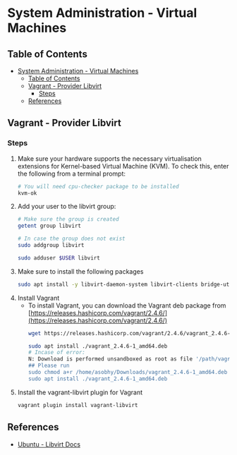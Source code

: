 # System Administration - Virtual Machines

## Table of Contents
- [System Administration - Virtual Machines](#system-administration---virtual-machines)
  - [Table of Contents](#table-of-contents)
  - [Vagrant - Provider Libvirt](#vagrant---provider-libvirt)
    - [Steps](#steps)
  - [References](#references)

## Vagrant - Provider Libvirt
### Steps
1. Make sure your hardware supports the necessary virtualisation extensions for Kernel-based Virtual Machine (KVM). To check this, enter the following from a terminal prompt:
    ```bash
    # You will need cpu-checker package to be installed
    kvm-ok
    ```
2. Add your user to the libvirt group:
    ```bash
    # Make sure the group is created
    getent group libvirt

    # In case the group does not exist
    sudo addgroup libvirt
    
    sudo adduser $USER libvirt
    ```
3. Make sure to install the following packages
    ```bash
    sudo apt install -y libvirt-daemon-system libvirt-clients bridge-utils virt-manager libvirt-dev qemu-kvm libvirt-daemon-system
    ```
4. Install Vagrant
    - To install Vagrant, you can download the Vagrant deb package from [https://releases.hashicorp.com/vagrant/2.4.6/](https://releases.hashicorp.com/vagrant/2.4.6/)
        ```bash
        wget https://releases.hashicorp.com/vagrant/2.4.6/vagrant_2.4.6-1_amd64.deb

        sudo apt install ./vagrant_2.4.6-1_amd64.deb
        # Incase of error:
        N: Download is performed unsandboxed as root as file '/path/vagrant_2.4.6-1_amd64.deb' couldn't be accessed by user '_apt'. - pkgAcquire::Run (13: Permission denied
        ## Please run
        sudo chmod a+r /home/asobhy/Downloads/vagrant_2.4.6-1_amd64.deb
        sudo apt install ./vagrant_2.4.6-1_amd64.deb
        ```
5. Install the vagrant-libvirt plugin for Vagrant
    ```bash
    vagrant plugin install vagrant-libvirt
    ```

## References
- [Ubuntu - Libvirt Docs](https://documentation.ubuntu.com/server/how-to/virtualisation/libvirt/)
